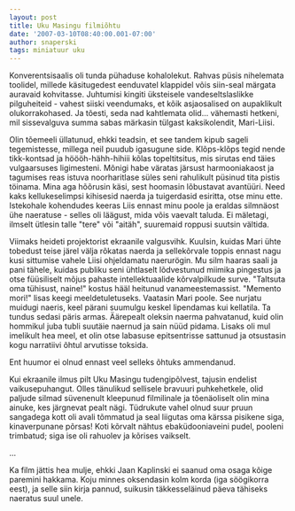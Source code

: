 ```yaml
---
layout: post
title: Uku Masingu filmiõhtu
date: '2007-03-10T08:40:00.001-07:00'
author: snaperski
tags: miniatuur uku
---
```

Konverentsisaalis oli tunda pühaduse kohalolekut.
Rahvas püsis nihelemata toolidel, millede käsitugedest eenduvatel klappidel võis siin-seal märgata auravaid kohvitasse. Juhtumisi kingiti üksteisele vandeseltslaslikke pilguheiteid - vahest siiski veendumaks, et kõik asjaosalised on aupaklikult olukorrakohased. Ja tõesti, seda nad kahtlemata olid... vähemasti hetkeni, mil sissevalguva summa sabas märkasin tülgast kaksikolendit, Mari-Liisi.

Olin tõemeeli üllatunud, ehkki teadsin, et see tandem kipub sageli tegemistesse, millega neil puudub igasugune side. Klõps-klõps tegid nende tikk-kontsad ja höööh-hähh-hihiii kõlas topeltitsitus, mis sirutas end täies vulgaarsuses ligimesteni.
Mõnigi habe väratas järsust harmooniakaost ja tagumises reas istuva noorharitlase süles seni rahulikult püsinud tita pistis töinama. Mina aga hõõrusin käsi, sest hoomasin lõbustavat avantüüri. Need kaks kellukeselimpsi kihisesid naerda ja tuigerdasid esiritta, otse minu ette. Istekohale kohendudes keeras Liis ennast minu poole ja eraldas silmnäost ühe naeratuse - selles oli läägust, mida võis vaevalt taluda. Ei mäletagi, ilmselt ütlesin talle "tere" või "aitäh", suuremaid roppusi suutsin vältida.

Viimaks heideti projektorist ekraanile valgusvihk. Kuulsin, kuidas Mari ühte tobedust teise järel välja rõkatas naerda ja sellekõrvale toppis ennast nagu kusi sittumise vahele Liisi ohjeldamatu naerurögin.
Mu silm haaras saali ja pani tähele, kuidas publiku seni ühtlaselt lõdvestunud miimika pingestus ja otse füüsiliselt mõjus pahaste intellektuaalide kõrvalpilkude surve.
"Taltsuta oma tühisust, naine!" kostus hääl heitunud vanameestemassist.
"Memento mori!" lisas keegi meeldetuletuseks.
Vaatasin Mari poole. See nurjatu muidugi naeris, keel pärani suumulgu keskel lipendamas kui kellatila. Ta tundus sedasi päris armas.
Äärepealt oleksin naerma pahvatanud, kuid olin hommikul juba tubli suutäie naernud ja sain nüüd pidama. Lisaks oli mul imelikult hea meel, et olin otse labasuse epitsentrisse sattunud ja otsustasin kogu narratiivi õhtul arvutisse toksida.

Ent huumor ei olnud ennast veel selleks õhtuks ammendanud.

Kui ekraanile ilmus pilt Uku Masingu tudengipõlvest, tajusin endelist vaikusepuhangut. Olles tänulikud sellisele bravuuri puhkehetkele, olid paljude silmad süvenenult kleepunud filmilinale ja tõenäoliselt olin mina ainuke, kes järgnevat pealt nägi.
Tüdrukute vahel olnud suur pruun sangadega kott oli avali tõmmatud ja seal liigutas oma kärssa pisikene siga, kinaverpunane põrsas!
Koti kõrvalt nähtus ebaküdooniaveini pudel, pooleni trimbatud; siga ise oli rahuolev ja kõrises vaikselt.

...

Ka film jättis hea mulje, ehkki Jaan Kaplinski ei saanud oma osaga kõige paremini hakkama. Koju minnes oksendasin kolm korda (iga söögikorra eest), ja selle siin kirja pannud, suikusin täkkesseläinud päeva tähiseks
naeratus suul unele.
